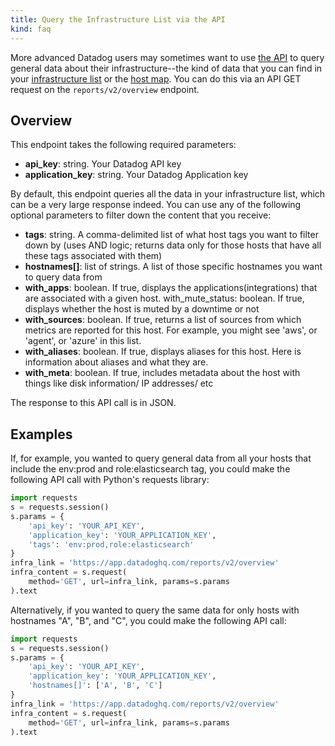 ```yaml
---
title: Query the Infrastructure List via the API
kind: faq
---
```


More advanced Datadog users may sometimes want to use [the API](/api) to query general data about their infrastructure--the kind of data that you can find in your [infrastructure list](https://app.datadoghq.com/infrastructure) or the [host map](https://app.datadoghq.com/infrastructure/map). You can do this via an API GET request on the `reports/v2/overview` endpoint.

## Overview 

This endpoint takes the following required parameters:

* **api_key**: string. Your Datadog API key
* **application_key**: string. Your Datadog Application key

By default, this endpoint queries all the data in your infrastructure list, which can be a very large response indeed. You can use any of the following optional parameters to filter down the content that you receive:

* **tags**: string. A comma-delimited list of what host tags you want to filter down by (uses AND logic; returns data only for those hosts that have all these tags associated with them)
* **hostnames[]**: list of strings. A list of those specific hostnames you want to query data from
* **with_apps**: boolean. If true, displays the applications(integrations) that are associated with a given host.
with_mute_status: boolean. If true, displays whether the host is muted by a downtime or not
* **with_sources**: boolean. If true, returns a list of sources from which metrics are reported for this host. For example, you might see 'aws', or 'agent', or 'azure' in this list.
* **with_aliases**: boolean. If true, displays aliases for this host. Here is information about aliases and what they are.
* **with_meta**: boolean. If true, includes metadata about the host with things like disk information/ IP addresses/ etc

The response to this API call is in JSON.

## Examples

If, for example, you wanted to query general data from all your hosts that include the env:prod and role:elasticsearch tag, you could make the following API call with Python's requests library:

```python
import requests
s = requests.session()
s.params = {
    'api_key': 'YOUR_API_KEY',
    'application_key': 'YOUR_APPLICATION_KEY',
    'tags': 'env:prod,role:elasticsearch'
}
infra_link = 'https://app.datadoghq.com/reports/v2/overview'
infra_content = s.request(
    method='GET', url=infra_link, params=s.params
).text
```

Alternatively, if you wanted to query the same data for only hosts with hostnames "A", "B", and "C", you could make the following API call:

```python
import requests
s = requests.session()
s.params = {
    'api_key': 'YOUR_API_KEY',
    'application_key': 'YOUR_APPLICATION_KEY',
    'hostnames[]': ['A', 'B', 'C']
}
infra_link = 'https://app.datadoghq.com/reports/v2/overview'
infra_content = s.request(
    method='GET', url=infra_link, params=s.params
).text
```